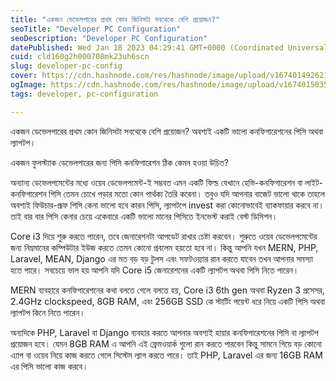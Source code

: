 ```yaml
---
title: "একজন ডেভেলপারের প্রথম কোন জিনিসটা সবথেকে বেশি প্রয়োজন?"
seoTitle: "Developer PC Configuration"
seoDescription: "Developer PC Configuration"
datePublished: Wed Jan 18 2023 04:29:41 GMT+0000 (Coordinated Universal Time)
cuid: cld160g2h000708mk23uh6scn
slug: developer-pc-config
cover: https://cdn.hashnode.com/res/hashnode/image/upload/v1674014926210/c10b8088-4bb2-412f-bb75-287cd4310586.jpeg
ogImage: https://cdn.hashnode.com/res/hashnode/image/upload/v1674015035409/bf16c06a-d4f7-40cc-9785-58f2bd7b78da.jpeg
tags: developer, pc-configuration

---
```


একজন ডেভেলপারের প্রথম কোন জিনিসটা সবথেকে বেশি প্রয়োজন? অবশ্যই একটি ভালো কনফিগারেশনের পিসি অথবা ল্যাপটপ।

একজন ফুলস্ট্যাক ডেভেলপারের জন্য পিসি কনফিগারেশন ঠিক কেমন হওয়া উচিত?

অন্যান্য ডেভেলপমেন্টের মধ্যে ওয়েব ডেভেলপমেন্ট-ই সম্ভবত এমন একটি ফিল্ড যেখানে হেভি-কনফিগারেশন বা লাইট-কনফিগারেশন পিসি তেমন চোখে পড়ার মতো কোন পার্থক্য তৈরি করেনা। তবুও যদি আপনার বাজেট ভালো থাকে তাহলে অবশ্যই ফিউচার-প্রূফ পিসি কেনা ভালো হবে কারন পিসি, ল্যাপটপে invest করা কোনোভাবেই ব্যাকফায়ার করবে না। তাই বার বার পিসি কেনার চেয়ে একেবারে একটি ভালো মানের পিসিতে ইনভেস্ট করাই বেস্ট ডিসিশন।

Core i3 দিয়ে শুরু করতে পারেন, তবে জেনারেশনটা আপডেট রাখার চেষ্টা করবেন। শুরুতে ওয়েব ডেভেলপমেন্টের জন্য নিম্নমানের কম্পিউটার ইউজ করতে তেমন কোনো প্রবলেম হয়তো হবে না। কিন্তু আপনি যখন MERN, PHP, Laravel, MEAN, Django এর মত বড় বড় টুলস এবং সফটওয়্যার রান করতে যাবেন তখন আপনার সমস্যা হতে পারে। সবচেয়ে ভাল হয় আপনি যদি Core i5 জেনারেশনের একটি ল্যাপটপ অথবা পিসি নিতে পারেন।

MERN ব্যবহারে কনফিগারেশনের কথা বলতে গেলে বলতে হয়, Core i3 6th gen অথবা Ryzen 3 প্রসেসর, 2.4GHz clockspeed, 8GB RAM, এবং 256GB SSD কে স্টার্টিং পয়েন্ট ধরে নিয়ে একটি পিসি অথবা ল্যাপটপ কিনে নিতে পারেন।

অন্যদিকে PHP, Laravel বা Django ব্যবহার করতে আপনার অবশ্যই হায়ার কনফিগারেশনের পিসি বা ল্যাপটপ প্রয়োজন হবে। যেমন 8GB RAM এ আপনি এই ফ্রেমওয়ার্ক গুলো রান করতে পারবেন কিন্তু সামনে গিয়ে বড় কোনো এ্যাপ বা ওয়েব নিয়ে কাজ করতে গেলে সিস্টেম ল্যাগ করতে পারে। তাই PHP, Laravel এর জন্য 16GB RAM এর পিসি ভালো কাজ করবে।
